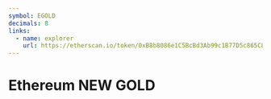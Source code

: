 ```yaml
---
symbol: EGOLD
decimals: 8
links:
  - name: explorer
    url: https://etherscan.io/token/0xB8b8086e1C5BcBd3Ab99c1B77D5c865C80566b5a
---
```


# Ethereum NEW GOLD
